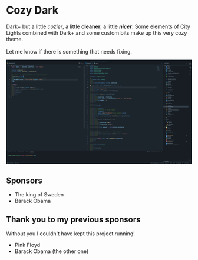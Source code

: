 # Cozy Dark

Dark+ but a little _cozier_, a little **cleaner**, a little ***nicer***. 
Some elements of City Lights combined with Dark+ and some custom bits make up this very cozy theme.
<br/> <br/>Let me know if there is something that needs fixing.

![](./example.png)

## Sponsors

- The king of Sweden
- Barack Obama

## Thank you to my previous sponsors
Without you I couldn't have kept this project running!

- Pink Floyd
- Barack Obama (the other one)

